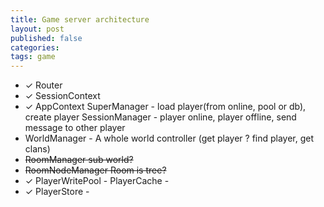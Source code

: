 ```yaml
---
title: Game server architecture
layout: post
published: false
categories: 
tags: game
---
```


* ✓ Router
* ✓ SessionContext 
* ✓ AppContext
SuperManager - load player(from online, pool or db), create player
SessionManager - player online, player offline, send message to other player
* WorldManager - A whole world controller (get player ? find player, get clans)
* ~~RoomManager sub world?~~
* ~~RoomNodeManager Room is tree?~~
* ✓ PlayerWritePool - 
PlayerCache - 
* ✓ PlayerStore - 
